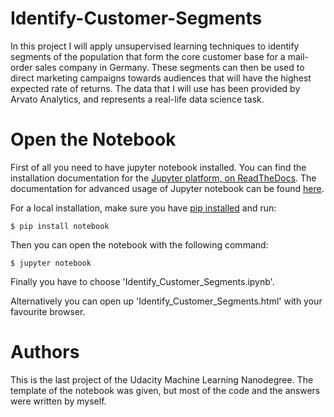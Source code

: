 # Identify-Customer-Segments
In this project I will apply unsupervised learning techniques to identify segments of the population that form the core customer base for a mail-order sales company in Germany. 
These segments can then be used to direct marketing campaigns towards audiences that will have the highest expected rate of returns. 
The data that I will use has been provided by Arvato Analytics, and represents a real-life data science task.

# Open the Notebook
First of all you need to have jupyter notebook installed.
You can find the installation documentation for the
[Jupyter platform, on ReadTheDocs](https://jupyter.readthedocs.io/en/latest/install.html).
The documentation for advanced usage of Jupyter notebook can be found
[here](https://jupyter-notebook.readthedocs.io/en/latest/).

For a local installation, make sure you have
[pip installed](https://pip.readthedocs.io/en/stable/installing/) and run:

    $ pip install notebook

Then you can open the notebook with the following command:

    $ jupyter notebook
Finally you have to choose 'Identify_Customer_Segments.ipynb'.

Alternatively you can open up 'Identify_Customer_Segments.html' with your favourite browser. 

# Authors
This is the last project of the Udacity Machine Learning Nanodegree. 
The template of the notebook was given, but most of the code and the answers were written by myself. 
